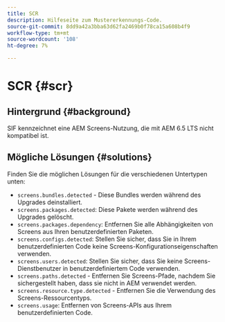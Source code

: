 ```yaml
---
title: SCR
description: Hilfeseite zum Mustererkennungs-Code.
source-git-commit: 8dd9a42a3bba63d62fa2469b0f78ca15a608b4f9
workflow-type: tm+mt
source-wordcount: '108'
ht-degree: 7%

---
```


# SCR {#scr}

## Hintergrund {#background}

SIF kennzeichnet eine AEM Screens-Nutzung, die mit AEM 6.5 LTS nicht kompatibel ist.

<!-- Alexandru: drafting for now ## Possible implications and risks {#implications-and-risks} -->

## Mögliche Lösungen {#solutions}

Finden Sie die möglichen Lösungen für die verschiedenen Untertypen unten:

* `screens.bundles.detected` - Diese Bundles werden während des Upgrades deinstalliert.
* `screens.packages.detected`: Diese Pakete werden während des Upgrades gelöscht.
* `screens.packages.dependency`: Entfernen Sie alle Abhängigkeiten von Screens aus Ihren benutzerdefinierten Paketen.
* `screens.configs.detected`: Stellen Sie sicher, dass Sie in Ihrem benutzerdefinierten Code keine Screens-Konfigurationseigenschaften verwenden.
* `screens.users.detected`: Stellen Sie sicher, dass Sie keine Screens-Dienstbenutzer in benutzerdefiniertem Code verwenden.
* `screens.paths.detected` - Entfernen Sie Screens-Pfade, nachdem Sie sichergestellt haben, dass sie nicht in AEM verwendet werden.
* `screens.resource.type.detected` - Entfernen Sie die Verwendung des Screens-Ressourcentyps.
* `screens.usage`: Entfernen von Screens-APIs aus Ihrem benutzerdefinierten Code.